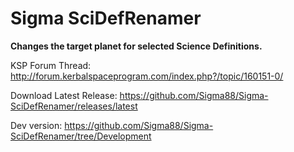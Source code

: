 # Sigma SciDefRenamer

**Changes the target planet for selected Science Definitions.**


KSP Forum Thread: http://forum.kerbalspaceprogram.com/index.php?/topic/160151-0/

Download Latest Release: https://github.com/Sigma88/Sigma-SciDefRenamer/releases/latest

Dev version: https://github.com/Sigma88/Sigma-SciDefRenamer/tree/Development
